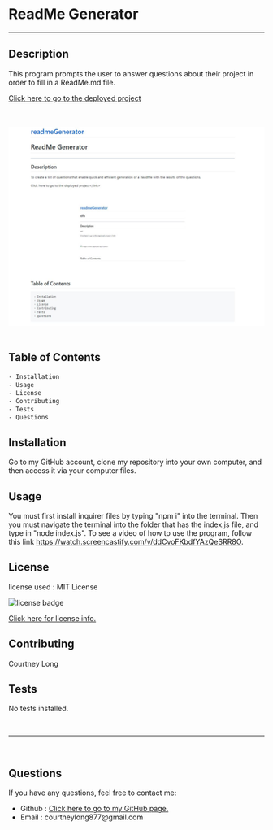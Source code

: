 # ReadMe Generator
---
## Description
This program prompts the user to answer questions about their project in order to fill in a ReadMe.md file.

<a href="https://courtbourt12.github.io/readmeGenerator/">Click here to go to the deployed project</a>

<br>
<br>

<img src="goodPhoto.JPG" alt = "Image of the deployed application">

<br>
<br>

## Table of Contents
    - Installation
    - Usage
    - License
    - Contributing
    - Tests
    - Questions

## Installation
Go to my GitHub account, clone my repository into your own computer, and then access it via your computer files.

## Usage
You must first install inquirer files by typing "npm i" into the terminal.  Then you must navigate the terminal into the folder that has the index.js file, and type in "node index.js". To see a video of how to use the program, follow this link https://watch.screencastify.com/v/ddCvoFKbdfYAzQeSRR8O.

## License
license used : MIT License

<img src="https://img.shields.io/badge/license-MIT-blue.svg" alt="license badge">

<br>

<a href="https://opensource.org/licenses/MIT">Click here for license info.</a>

## Contributing
Courtney Long

## Tests

No tests installed.

<br>

--- 

<br>

## Questions

If you have any questions, feel free to contact me:
<ul>
<li> Github : <a href="https://github.com/courtbourt12">Click here to go to my GitHub page.</a> </li>
<li> Email : courtneylong877@gmail.com </li>
</ul>
